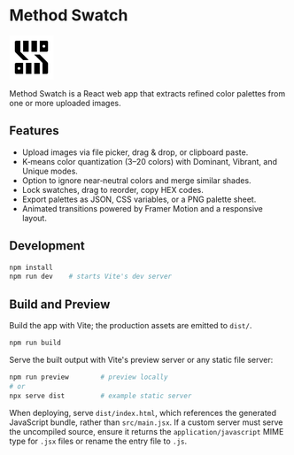 # Method Swatch

![Method Swatch logo](./logo.svg)

Method Swatch is a React web app that extracts refined color palettes from one or more uploaded images.

## Features
- Upload images via file picker, drag & drop, or clipboard paste.
- K‑means color quantization (3–20 colors) with Dominant, Vibrant, and Unique modes.
- Option to ignore near‑neutral colors and merge similar shades.
- Lock swatches, drag to reorder, copy HEX codes.
- Export palettes as JSON, CSS variables, or a PNG palette sheet.
- Animated transitions powered by Framer Motion and a responsive layout.

## Development
```bash
npm install
npm run dev    # starts Vite's dev server
```

## Build and Preview
Build the app with Vite; the production assets are emitted to `dist/`.

```bash
npm run build
```

Serve the built output with Vite's preview server or any static file server:

```bash
npm run preview        # preview locally
# or
npx serve dist         # example static server
```

When deploying, serve `dist/index.html`, which references the generated JavaScript
bundle, rather than `src/main.jsx`. If a custom server must serve the uncompiled
source, ensure it returns the `application/javascript` MIME type for `.jsx`
files or rename the entry file to `.js`.
